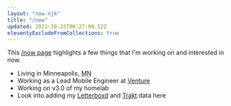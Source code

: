 ```yaml
---
layout: "now.njk"
title: "/now"
updated: 2021-10-25T06:27:09.52Z
eleventyExcludeFromCollections: true
---
```


This <a href="https://nownownow.com" target="_blank">/now page</a> highlights a few things that I'm working on and interested in now.

- Living in <span class="p-locality">Minneapolis</span>, <abbr class="p-region" title="Minnesota">MN</abbr>
- Working as a Lead Mobile Engineer at <a href="https://venture.org" target="_blank">Venture</a>
- Working on v3.0 of my homelab
- Look into adding my [Letterboxd](https://letterboxd.com/benji/) and [Trakt](https://trakt.tv/users/benji) data here
